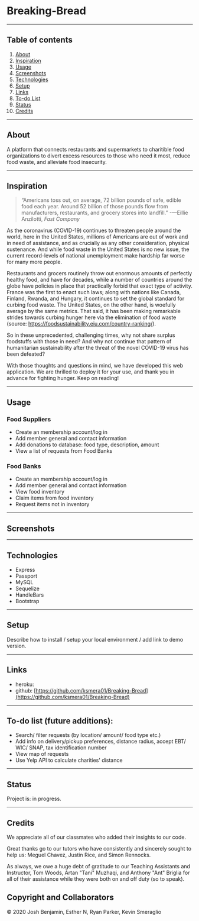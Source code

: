 
# Breaking-Bread

------------------
## Table of contents

1. [About](#about)
2. [Inspiration](#inspiration)
3. [Usage](#usage)
4. [Screenshots](#screenshots)
5. [Technologies](#technologies)
6. [Setup](#setup)
7. [Links](#links)
8. [To-do List](#todo)
9. [Status](#status)
10. [Credits](#credits)

------------------
## About <a name="about"></a>

A platform that connects restaurants and supermarkets to charitible food organizations to divert excess resources to those who need it most, reduce food waste, and alleviate food insecurity. 

------------------
## Inspiration <a name="inspiration"></a>

> “Americans toss out, on average, 72 billion pounds of safe, edible food each year. Around 52 billion of those pounds flow from manufacturers, restaurants, and grocery stores into landfill.” -—Eillie Anzilotti, *Fast Company*

As the coronavirus (COVID-19) continues to threaten people around the world, here in the United States, millions of Americans are out of work and in need of assistance, and as crucially as any other consideration, physical sustenance. And while food waste in the United States is no new issue, the current record-levels of national unemployment make hardship far worse for many more people. 

Restaurants and grocers routinely throw out enormous amounts of perfectly healthy food, and have for decades, while a number of countries around the globe have policies in place that practically forbid that exact type of activity. France was the first to enact such laws; along with nations like Canada, Finland, Rwanda, and Hungary, it continues to set the global standard for curbing food waste. The United States, on the other hand, is woefully average by the same metrics. That said, it has been making remarkable strides towards curbing hunger here via the elimination of food waste (source: https://foodsustainability.eiu.com/country-ranking/).  

So in these unprecedented, challenging times, why not share surplus foodstuffs with those in need? And why not continue that pattern of humanitarian sustainability after the threat of the novel COVID-19 virus has been defeated?

With those thoughts and questions in mind, we have developed this web application. We are thrilled to deploy it for your use, and thank you in advance for fighting hunger. Keep on reading!

------------------
## Usage <a name="usage"></a>

### Food Suppliers
* Create an membership account/log in
* Add member general and contact information
* Add donations to database: food type, description, amount
* View a list of requests from Food Banks

### Food Banks
* Create an membership account/log in
* Add member general and contact information
* View food inventory
* Claim items from food inventory
* Request items not in inventory

------------------
## Screenshots <a name="screenshots"></a>


------------------
## Technologies <a name="technologies"></a>

* Express
* Passport
* MySQL
* Sequelize
* HandleBars
* Bootstrap

------------------
## Setup <a name="setup"></a>

Describe how to install / setup your local environment / add link to demo version.

------------------
## Links <a name="links"></a>

* heroku:
* github: [https://github.com/ksmera01/Breaking-Bread](https://github.com/ksmera01/Breaking-Bread)

------------------
## To-do list (future additions): <a name="todo"></a>

* Search/ filter requests (by location/ amount/ food type etc.)
* Add info on delivery/pickup preferences, distance radius, accept EBT/ WIC/ SNAP, tax identification number
* View map of requests
* Use Yelp API to calculate charities' distance

------------------
## Status <a name="status"></a>

Project is: in progress.

------------------
## Credits <a name="credits"></a>

We appreciate all of our classmates who added their insights to our code. 

Great thanks go to our tutors who have consistently and sincerely sought to help us: Meguel Chavez, Justin Rice, and Simon Rennocks.

As always, we owe a huge debt of gratitude to our Teaching Assistants and Instructor, Tom Woods, Artan "Tani" Muzhaqi, and Anthony "Ant" Briglia for all of their assistance while they were both on and off duty (so to speak).

## Copyright and Collaborators

© 2020 Josh Benjamin, Esther N, Ryan Parker, Kevin Smeraglio
